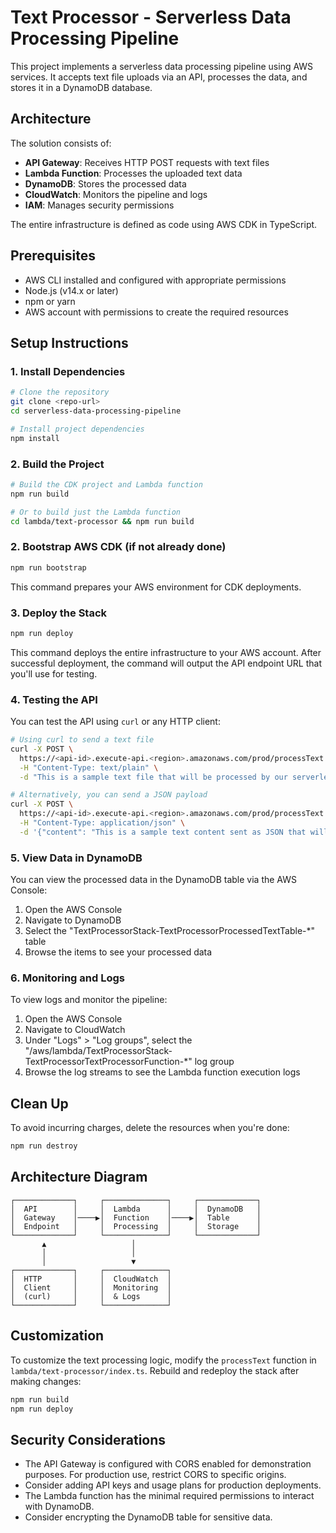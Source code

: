 # Text Processor - Serverless Data Processing Pipeline

This project implements a serverless data processing pipeline using AWS services. It accepts text file uploads via an API, processes the data, and stores it in a DynamoDB database.

## Architecture

The solution consists of:

- **API Gateway**: Receives HTTP POST requests with text files
- **Lambda Function**: Processes the uploaded text data
- **DynamoDB**: Stores the processed data
- **CloudWatch**: Monitors the pipeline and logs
- **IAM**: Manages security permissions

The entire infrastructure is defined as code using AWS CDK in TypeScript.

## Prerequisites

- AWS CLI installed and configured with appropriate permissions
- Node.js (v14.x or later)
- npm or yarn
- AWS account with permissions to create the required resources

## Setup Instructions

### 1. Install Dependencies

```bash
# Clone the repository
git clone <repo-url>
cd serverless-data-processing-pipeline

# Install project dependencies
npm install
```

### 2. Build the Project

```bash
# Build the CDK project and Lambda function
npm run build

# Or to build just the Lambda function
cd lambda/text-processor && npm run build
```

### 2. Bootstrap AWS CDK (if not already done)

```bash
npm run bootstrap
```

This command prepares your AWS environment for CDK deployments.

### 3. Deploy the Stack

```bash
npm run deploy
```

This command deploys the entire infrastructure to your AWS account. After successful deployment, the command will output the API endpoint URL that you'll use for testing.

### 4. Testing the API

You can test the API using `curl` or any HTTP client:

```bash
# Using curl to send a text file
curl -X POST \
  https://<api-id>.execute-api.<region>.amazonaws.com/prod/processText \
  -H "Content-Type: text/plain" \
  -d "This is a sample text file that will be processed by our serverless pipeline. It demonstrates the capability of our text processing service."

# Alternatively, you can send a JSON payload
curl -X POST \
  https://<api-id>.execute-api.<region>.amazonaws.com/prod/processText \
  -H "Content-Type: application/json" \
  -d '{"content": "This is a sample text content sent as JSON that will be processed by our serverless pipeline."}'
```

### 5. View Data in DynamoDB

You can view the processed data in the DynamoDB table via the AWS Console:

1. Open the AWS Console
2. Navigate to DynamoDB
3. Select the "TextProcessorStack-TextProcessorProcessedTextTable-\*" table
4. Browse the items to see your processed data

### 6. Monitoring and Logs

To view logs and monitor the pipeline:

1. Open the AWS Console
2. Navigate to CloudWatch
3. Under "Logs" > "Log groups", select the "/aws/lambda/TextProcessorStack-TextProcessorTextProcessorFunction-\*" log group
4. Browse the log streams to see the Lambda function execution logs

## Clean Up

To avoid incurring charges, delete the resources when you're done:

```bash
npm run destroy
```

## Architecture Diagram

```
┌─────────────┐     ┌──────────────┐     ┌─────────────┐
│  API        │     │  Lambda      │     │  DynamoDB   │
│  Gateway    │────▶│  Function    │────▶│  Table      │
│  Endpoint   │     │  Processing  │     │  Storage    │
└─────────────┘     └──────────────┘     └─────────────┘
       ▲                   │
       │                   │
       │                   ▼
┌─────────────┐     ┌──────────────┐
│  HTTP       │     │  CloudWatch  │
│  Client     │     │  Monitoring  │
│  (curl)     │     │  & Logs      │
└─────────────┘     └──────────────┘
```

## Customization

To customize the text processing logic, modify the `processText` function in `lambda/text-processor/index.ts`. Rebuild and redeploy the stack after making changes:

```bash
npm run build
npm run deploy
```

## Security Considerations

- The API Gateway is configured with CORS enabled for demonstration purposes. For production use, restrict CORS to specific origins.
- Consider adding API keys and usage plans for production deployments.
- The Lambda function has the minimal required permissions to interact with DynamoDB.
- Consider encrypting the DynamoDB table for sensitive data.
